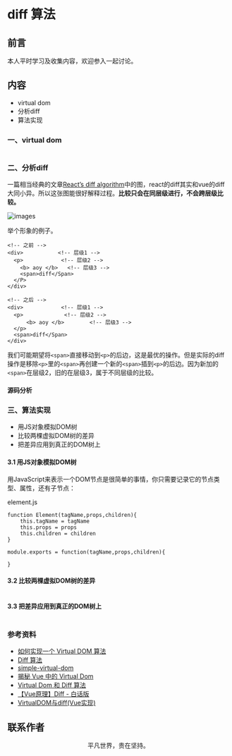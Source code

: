 # diff 算法

## 前言

本人平时学习及收集内容，欢迎参入一起讨论。

## 内容

- virtual dom
- 分析diff
- 算法实现

### 一、virtual dom

```

```

### 二、分析diff

一篇相当经典的文章[React’s diff algorithm](https://calendar.perfplanet.com/2013/diff/)中的图，react的diff其实和vue的diff大同小异。所以这张图能很好解释过程。**比较只会在同层级进行，不会跨层级比较。**

![images](vue09.png)

举个形象的例子。

```
<!-- 之前 -->
<div>           <!-- 层级1 -->
  <p>            <!-- 层级2 -->
    <b> aoy </b>   <!-- 层级3 -->   
    <span>diff</Span>
  </P> 
</div>

<!-- 之后 -->
<div>            <!-- 层级1 -->
  <p>             <!-- 层级2 -->
      <b> aoy </b>        <!-- 层级3 -->
  </p>
  <span>diff</Span>
</div>
```

我们可能期望将`<span>`直接移动到`<p>`的后边，这是最优的操作。但是实际的diff操作是移除`<p>`里的`<span>`再创建一个新的`<span>`插到`<p>`的后边。因为新加的`<span>`在层级2，旧的在层级3，属于不同层级的比较。

#### 源码分析

### 三、算法实现

- 用JS对象模拟DOM树
- 比较两棵虚拟DOM树的差异
- 把差异应用到真正的DOM树上

#### 3.1 用JS对象模拟DOM树

用JavaScript来表示一个DOM节点是很简单的事情，你只需要记录它的节点类型、属性，还有子节点：

element.js

```
function Element(tagName,props,children){
    this.tagName = tagName
    this.props = props
    this.children = children
}

module.exports = function(tagName,props,children){

}
```

#### 3.2 比较两棵虚拟DOM树的差异

```
```

#### 3.3 把差异应用到真正的DOM树上

```
```

### 参考资料

- [如何实现一个 Virtual DOM 算法](https://github.com/livoras/blog/issues/13)
- [Diff 算法](https://github.com/aooy/blog/issues/2)
- [simple-virtual-dom](https://github.com/livoras/simple-virtual-dom)
- [揭秘 Vue 中的 Virtual Dom](https://mp.weixin.qq.com/s/EeN7E8uQS4R_JJloPX8fCQ)
- [Virtual Dom 和 Diff 算法](https://mp.weixin.qq.com/s/9nB2bfDczNFRpUTiBwup8Q)
- [【Vue原理】Diff - 白话版](https://zhuanlan.zhihu.com/p/81752104)
- [VirtualDOM与diff(Vue实现)](https://zhuanlan.zhihu.com/p/29450092)

## 联系作者

<div align="center">
    <p>
        平凡世界，贵在坚持。
    </p>
    <img :src="$withBase('/about/contact.png')" />
</div>
